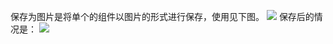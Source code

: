 保存为图片是将单个的组件以图片的形式进行保存，使用见下图。
![](http://imgcache.tce.fsphere.cn/static/mc.qcloudimg.com/static/img/cc619433ff346d53dc1047d1b1a8c48a/image.png)
保存后的情况是：
![](http://imgcache.tce.fsphere.cn/static/mc.qcloudimg.com/static/img/d6cc3771d63747bc1b772fe33428d4a8/image.png)
